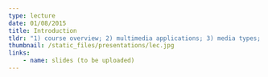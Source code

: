 ```yaml
---
type: lecture
date: 01/08/2015
title: Introduction
tldr: "1) course overview; 2) multimedia applications; 3) media types; 4) challenges and research issues."
thumbnail: /static_files/presentations/lec.jpg
links: 
    - name: slides (to be uploaded)
---
```

